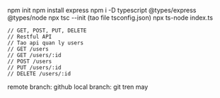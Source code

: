 npm init
npm install express
npm i -D typescript @types/express @types/node
npx tsc --init (tao file tsconfig.json)
npx ts-node index.ts

```
// GET, POST, PUT, DELETE
// Restful API
// Tao api quan ly users
// GET /users
// GET /users/:id
// POST /users
// PUT /users/:id
// DELETE /users/:id
```

remote branch: github
local branch: git tren may
